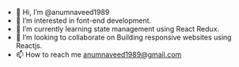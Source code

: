 - 👋 Hi, I’m @anumnaveed1989
- 👀 I’m interested in font-end development.
- 🌱 I’m currently learning state management using React Redux.
- 💞️ I’m looking to collaborate on Building responsive websites using Reactjs.
- 📫 How to reach me anumnaveed1989@gmail.com

<!---
anumnaveed1989/anumnaveed1989 is a ✨ special ✨ repository because its `README.md` (this file) appears on your GitHub profile.
You can click the Preview link to take a look at your changes.
--->
